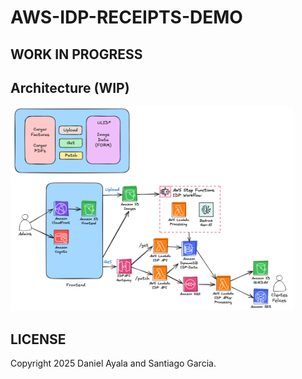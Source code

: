 # AWS-IDP-RECEIPTS-DEMO

## WORK IN PROGRESS

## Architecture (WIP)

<img src="assets/architecture_v2.png" width=90%> <br>

## LICENSE

Copyright 2025 Daniel Ayala and Santiago Garcia.
